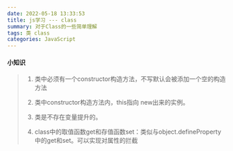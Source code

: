 ```yaml
---
date: 2022-05-18 13:33:53
title: js学习 --- class
summary: 对于Class的一些简单理解
tags: 类 class
categories: JavaScript
---
```


#### 小知识

> 1. 类中必须有一个constructor构造方法，不写默认会被添加一个空的构造方法
>
> 2. 类中constructor构造方法内，this指向 new出来的实例。
> 3. 类是不存在变量提升的。
> 4. class中的取值函数get和存值函数set：类似与object.defineProperty中的get和set。可以实现对属性的拦截

